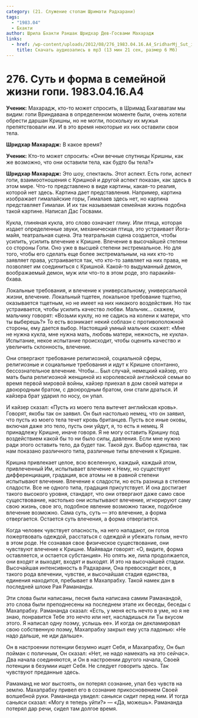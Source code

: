 ```yaml
---
category: (21. Служение стопам Шримати Радхарани)
tags:
  - "1983.04"
  - Бхакти
author: Шрила Бхакти Ракшак Шридхар Дев-Госвами Махарадж
links:
  - href: /wp-content/uploads/2012/08/276_1983.04.16.A4_SridharMj_Sut_i_forma_v_semeynoy_jizni_gopi.mp3
    title: Скачать аудиозапись в mp3 (13 мин 21 сек, размер 6 Мб)
---
```


# 276. Суть и форма в семейной жизни гопи. 1983.04.16.A4

**Ученик:** Махарадж, кто-то может спросить, в Шримад Бхагаватам мы видим: гопи Вриндавана в определенном моменте были, очень хотели обрести даршан Кришны, но не могли, поскольку их мужья препятствовали им. И в это время некоторые их них оставили свои тела.

**Шридхар Махарадж:** В какое время?

**Ученик:** Кто-то может спросить: «Они вечные спутницы Кришны, как же возможно, что они оставили тела, как будто бы тела?»

**Шридхар Махарадж:** Это шоу, спектакль. Этот аспект. Есть гопи, аспект гопи, взаимоотношения с Кришной и другой аспект показан, как здесь в этом мире. Что-то представлено в виде картины, какая-то реалия, которой нет здесь. Картина дает представления. Например, картина изображает гималайские горы, Гималаев здесь нет, но картина представляет Гималаи. И их так называемая семейная жизнь подобна такой картине. Написал Дас Госвами.

Кукла, глиняная кукла, это слово означает глину. Или птица, которая издает определенные звуки, механическая птица, это устраивает Йога-майя, театральная сцена. Эта театральная сцена создается, чтобы усилить, усилить влечение к Кришне. Влечение в высочайшей степени со стороны Гопи. Оно уже в высшей степени экстремальное. Но для того, чтобы его сделать еще более экстремальным, на них кто-то заявляет права, устраивается так, что кто-то заявляет на них права, не позволяет им соединиться с Кришной. Какой-то выдуманный демон, воображаемый демон, муж или что-то в этом роде, это паракийя-бхава.

Локальные требования, и влечение к универсальному, универсальной жизни, влечение. Локальный тщетен, локальное требование тщетно, оказывается тщетным, но не имеет на них никакого воздействия. Но так устраивается, чтобы усилить качество любви. Мальчик… скажем, мальчику говорят: «Возьми куклу, но не садись на колени к матери, что ты выберешь?» То есть возникает некий соблазн с противоположной стороны, ему дается выбор. Настоящий умный мальчик скажет: «Мне не нужна кукла, мне нужна мать, любовь матери, нежность, не кукла». Испытание, некое испытание происходит, чтобы оценить качество и увеличить склонность, влечение.

Они отвергают требование религиозной, социальной сферы, религиозные и социальные требования и идут к Кришне спонтанно, бессознательное влечение. Чтобы… Был случай, немецкий кайзер, его мать была религиозной женщиной из королевской английской семьи во время первой мировой войны, кайзер приехал в дом своей матери и двоюродным братом, с двоюродным братом, они стали драться. И кайзера брат ударил по носу, он упал.

И кайзер сказал: «Пусть из моего тела вытечет английская кровь». Говорят, якобы так он заявил. Он был настолько немец, что он заявил, что пусть из моего тела течет кровь британцев. Пусть все иные оковы, включая даже это тело, пусть они уйдут, я, то есть я немец. Я принадлежу Кришне, иначе говоря. Я не могу оставить Кришну под воздействием какой бы то ни было силы, давления. Если мне нужно ради этого оставить тело, да будет так. Такой дух. Выбор единства, так нам показано различного типа, различные типы влечения к Кришне.

Кришна привлекает целое, всю вселенную, каждый, каждый атом, привлеченный Им, испытывает влечение к Нему, но существует дифференциация, градация, все атомы не в равной степени испытывают влечение. Влечение к сладости, но есть разница в степени сладости. Все не одного типа, градация присутствует. И она достигает такого высокого уровня, стандарт, что они отвергают даже само свое существование, настолько они испытывают влечение, игнорируют саму свою жизнь, свое эго, подобное явление возможно также, подобное влечение возможно. Сама суть, суть — это влечение, а форма отвергается. Остается суть влечения, а форма отвергается.

Когда человек чувствует опасность, на него нападают, он готов пожертвовать одеждой, расстаться с одеждой и убежать голым, нечто в этом роде. Не сознавая свое физическое существование, они чувствуют влечение к Кришне. Майявади говорят: «О, видите, форма оставляется, и остается субстанция». Но опять же, лила продолжается, они входят и выходят, входят и выходят. И это на высочайшей стадии. Высочайшая интенсивность в Радхарани, Она превосходит всех, в такого рода влечении, чувстве, и высочайшая стадия единства, единения находится, пребывает в Махапрабху. Такой намек дан в последней шлоке Рая Рамананды.

Эти слова были написаны, песня была написана самим Раманандой, это слова были преподнесены на последнем этапе их беседы, беседы с Махапрабху. Рамананда сказал: «Есть, у меня есть нечто в уме, но я не знаю, понравится Тебе это нечто или нет, насладишься ли Ты вкусом этого. Я написал одну поэму, услышь ее». И когда он декламировал свою собственную поэму, Махапрабху закрыл ему уста ладонью: «Не надо дальше, не иди дальше».

Он в настроении потенции безумно ищет Себя, и Махапрабху, Он был пойман с поличным, Он сказал: «Нет, не надо намекать на это сейчас». Два начала соединяются, и Он в настроении другого начала, Своей потенции в безумии ищет Себя. Не следует говорить здесь. Так чувствуют преданные здесь.

Рамаманд не мог выстоять, он потерял сознание, упал без чувств на землю. Махапрабху привел его в сознание прикосновением Своей волшебной руки. Рамананда увидел: саньяси сидит перед ним. И тогда саньяси сказал: «Могу я теперь уйти?» — «Да, можешь». Рамананда потерял дар речи, сидел там долгое время.

